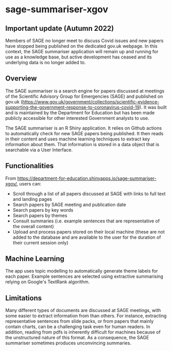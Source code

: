 # sage-summariser-xgov
## Important update (Autumn 2022)
Members of SAGE no longer meet to discuss Covid issues and new papers have stopped being published on the dedicated gov.uk webpage. In this context, the SAGE summariser application will remain up and running for use as a knowledge base, but active development has ceased and its underlying data is no longer added to. 

## Overview
The SAGE summariser is a search engine for papers discussed at meetings of the Scientific Advisory Group for Emergencies (SAGE) and published on gov.uk 
(https://www.gov.uk/government/collections/scientific-evidence-supporting-the-government-response-to-coronavirus-covid-19). 
It was built and is maintained by the Department for Education but has been made publicly accessible for other interested Government analysts to use. 

The SAGE summariser is an R Shiny application. It relies on Github actions to automatically check for new SAGE papers being published. It then reads in their content and uses
machine learning techniques to extract key information about them. That information is stored in a data object that is searchable via a User Interface. 

## Functionalities
From https://department-for-education.shinyapps.io/sage-summariser-xgov/, users can: 
* Scroll through a list of all papers discussed at SAGE with links to full text and landing pages
* Search papers by SAGE meeting and publication date
* Search papers by key words
* Search papers by themes
* Consult summaries (i.e. example sentences that are representative of the overall content)
* Upload and process papers stored on their local machine (these are not added to the database and are available to the user for the duration of their current session only)

## Machine Learning
The app uses topic modelling to automatically generate theme labels for each paper. Example sentences are selected using extractive summarising relying
on Google's TextRank algorithm. 

## Limitations
Many different types of documents are discussed at SAGE meetings, with some easier to extract information from than others. For instance, extracting representative sentences
from slide packs, or from papers that mainly contain charts, can be a challenging task even for human readers. In addition, reading from pdfs is inherently difficult for machines
because of the unstructured nature of this format. As a consequence, the SAGE summariser sometimes produces unconvincing summaries. 
